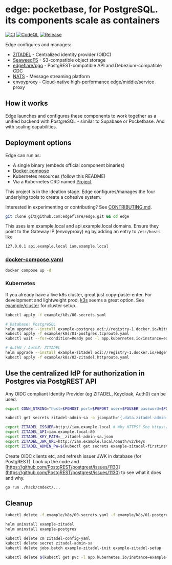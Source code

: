 # edge: pocketbase, for PostgreSQL. its components scale as containers

[![CI](https://github.com/edgeflare/edge/actions/workflows/ci.yml/badge.svg)](https://github.com/edgeflare/edge/actions/workflows/ci.yml)
[![CodeQL](https://github.com/edgeflare/edge/actions/workflows/codeql.yml/badge.svg)](https://github.com/edgeflare/edge/actions/workflows/codeql.yml)
[![Release](https://github.com/edgeflare/edge/actions/workflows/release.yml/badge.svg)](https://github.com/edgeflare/edge/actions/workflows/release.yml)

Edge configures and manages: 
* [ZITADEL](https://github.com/zitadel/zitadel) - Centralized identity provider (OIDC)
* [SeaweedFS](https://github.com/seaweedfs/seaweedfs) - S3-compatible object storage
* [edgeflare/pgo](https://github.com/edgeflare/pgo) - PostgREST-compatible API and Debezium-compatible CDC
* [NATS](https://nats.io) - Message streaming platform
* [envoyproxy](https://github.com/envoyproxy/envoy) - Cloud-native high-performance edge/middle/service proxy
## How it works

Edge launches and configures these components to work together as a unified backend with PostgreSQL - similar to Supabase or Pocketbase. And with scaling capabilities.

## Deployment options

Edge can run as:
- A single binary (embeds official component binaries)
- [Docker compose](./docker-compose.yaml)
- Kubernetes resources (follow this README)
- Via a Kubernetes CRD named [Project](./example/project.yaml)

This project is in the ideation stage. Edge configures/manages the four underlying tools to create a cohesive system.

Interested in experimenting or contributing? See [CONTRIBUTING.md](./CONTRIBUTING.md).

```sh
git clone git@github.com:edgeflare/edge.git && cd edge
```

This uses iam.example.local and api.example.local domains. Ensure they point to the Gateway IP (envoyproxy) eg by adding an entry to `/etc/hosts` like

```sh
127.0.0.1 api.example.local iam.example.local
```

### [docker-compose.yaml](./docker-compose.yaml)

```sh
docker compose up -d
```

### Kubernetes
If you already have a live k8s cluster, great just copy-paste-enter.
For development and lightweight prod, [k3s](https://github.com/k3s-io/k3s) seems a great option.
See [example/cluster](./example/cluster) for cluster setup.

```sh
kubectl apply -f example/k8s/00-secrets.yaml

# Database: PostgreSQL
helm upgrade --install example-postgres oci://registry-1.docker.io/bitnamicharts/postgresql -f example/k8s/01-postgres.values.yaml
kubectl apply -f example/k8s/01-postgres.tcproute.yaml
kubectl wait --for=condition=Ready pod -l app.kubernetes.io/instance=example-postgres --timeout=-1s

# AuthN / AuthZ: ZITADEL
helm upgrade --install example-zitadel oci://registry-1.docker.io/edgeflare/zitadel -f example/k8s/02-zitadel.values.yaml
kubectl apply -f example/k8s/02-zitadel.httproute.yaml
```

## Use the centralized IdP for authorization in Postgres via PostgREST API

Any OIDC compliant Identity Provider (eg ZITADEL, Keycloak, Auth0) can be used.

```sh
export CONN_STRING="host=$PGHOST port=$PGPORT user=$PGUSER password=$PGPASSWORD dbname=$PGDATABASE sslmode=require"

kubectl get secrets zitadel-admin-sa -o jsonpath='{.data.zitadel-admin-sa\.json}' | base64 -d > __zitadel-admin-sa.json

export ZITADEL_ISSUER=http://iam.example.local # Why HTTPS? See https://discord.com/channels/927474939156643850/1343884049726312509
export ZITADEL_API=iam.example.local:80
export ZITADEL_KEY_PATH=__zitadel-admin-sa.json
export ZITADEL_JWK_URL=http://iam.example.local/oauth/v2/keys
export ZITADEL_ADMIN_PW=$(kubectl get secrets example-zitadel-firstinstance -o jsonpath='{.data.ZITADEL_FIRSTINSTANCE_ORG_HUMAN_PASSWORD}' | base64 -d)
```

Create OIDC clients etc, and refresh issuer JWK in database (for PostgREST). Look up the code and [https://github.com/PostgREST/postgrest/issues/1130](https://github.com/PostgREST/postgrest/issues/1130) to see what it does and why.

```sh
go run ./hack/cmdext/...
```

## Cleanup

```sh
kubectl delete -f example/k8s/00-secrets.yaml -f example/k8s/01-postgres.tcproute.yaml -f example/k8s/02-zitadel.httproute.yaml -f example/k8s/03-postgrest.yaml

helm uninstall example-zitadel
helm uninstall example-postgres

kubectl delete cm zitadel-config-yaml
kubectl delete secret zitadel-admin-sa
kubectl delete jobs.batch example-zitadel-init example-zitadel-setup

kubectl delete $(kubectl get pvc -l app.kubernetes.io/instance=example-postgres -o name)
```
